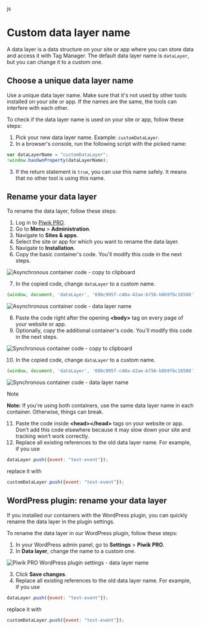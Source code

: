 <div class="default-domain">

js

</div>

# Custom data layer name

A data layer is a data structure on your site or app where you can store
data and access it with Tag Manager. The default data layer name is
`dataLayer`, but you can change it to a custom one.

## Choose a unique data layer name

Use a unique data layer name. Make sure that it's not used by other
tools installed on your site or app. If the names are the same, the
tools can interfere with each other.

To check if the data layer name is used on your site or app, follow
these steps:

1.  Pick your new data layer name. Example: `customDataLayer`.
2.  In a browser's console, run the following script with the picked
    name:

<!-- end list -->

``` JavaScript
var dataLayerName = "customDataLayer";
!window.hasOwnProperty(dataLayerName);
```

3.  If the return statement is `true`, you can use this name safely. It
    means that no other tool is using this name.

## Rename your data layer

To rename the data layer, follow these steps:

1.  Log in to [Piwik PRO](https://piwik.pro/login).
2.  Go to **Menu** \> **Administration**.
3.  Navigate to **Sites & apps**.
4.  Select the site or app for which you want to rename the data layer.
5.  Navigate to **Installation**.
6.  Copy the basic container's code. You'll modify this code in the next
    steps.

![Asynchronous container code - copy to
clipboard](../_static/images/data_layer_name/install_manually_basic_container.png)

7.  In the copied code, change `dataLayer` to a custom name.

<!-- end list -->

``` JavaScript
(window, document, 'dataLayer', '69bc995f-c40a-42ae-b756-b8b9fbc16508');
```

![Asynchronous container code - data layer
name](../_static/images/data_layer_name/data_layer_name.png)

8.  Paste the code right after the opening **\<body\>** tag on every
    page of your website or app.
9.  Optionally, copy the additional container's code. You'll modify this
    code in the next steps.

![Synchronous container code - copy to
clipboard](../_static/images/data_layer_name/install_manually_additional_container.png)

10. In the copied code, change `dataLayer` to a custom name.

<!-- end list -->

``` JavaScript
(window, document, 'dataLayer', '69bc995f-c40a-42ae-b756-b8b9fbc16508');
```

![Synchronous container code - data layer
name](../_static/images/data_layer_name/data_layer_name_additional_container.png)

<div class="note">

<div class="title">

Note

</div>

**Note:** If you're using both containers, use the same data layer name
in each container. Otherwise, things can break.

</div>

11. Paste the code inside **\<head\>\</head\>** tags on your website or
    app. Don’t add this code elsewhere because it may slow down your
    site and tracking won’t work correctly.
12. Replace all existing references to the old data layer name. For
    example, if you use

<!-- end list -->

``` JavaScript
dataLayer.push({event: "test-event"});
```

replace it with

``` JavaScript
customDataLayer.push({event: "test-event"});
```

## WordPress plugin: rename your data layer

If you installed our containers with the WordPress plugin, you can
quickly rename the data layer in the plugin settings.

To rename the data layer in our WordPress plugin, follow these steps:

1.  In your WordPress admin panel, go to **Settings** \> **Piwik PRO**.
2.  In **Data layer**, change the name to a custom one.

![Piwik PRO WordPress plugin settings - data layer
name](../_static/images/data_layer_name/data_layer_wp_plugin.png)

3.  Click **Save changes**.
4.  Replace all existing references to the old data layer name. For
    example, if you use

<!-- end list -->

``` JavaScript
dataLayer.push({event: "test-event"});
```

replace it with

``` JavaScript
customDataLayer.push({event: "test-event"});
```
